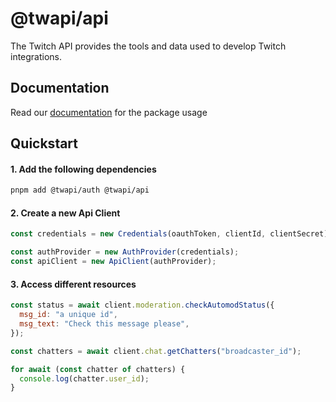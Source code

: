 # @twapi/api

The Twitch API provides the tools and data used to develop Twitch integrations.

## Documentation

Read our [documentation](https://twapi-docs.vercel.app/api/quickstart) for the package usage

## Quickstart

#### 1. Add the following dependencies

```bash
pnpm add @twapi/auth @twapi/api
```

#### 2. Create a new Api Client

```javascript
const credentials = new Credentials(oauthToken, clientId, clientSecret);

const authProvider = new AuthProvider(credentials);
const apiClient = new ApiClient(authProvider);
```

#### 3. Access different resources

```js
const status = await client.moderation.checkAutomodStatus({
  msg_id: "a unique id",
  msg_text: "Check this message please",
});

const chatters = await client.chat.getChatters("broadcaster_id");

for await (const chatter of chatters) {
  console.log(chatter.user_id);
}
```
